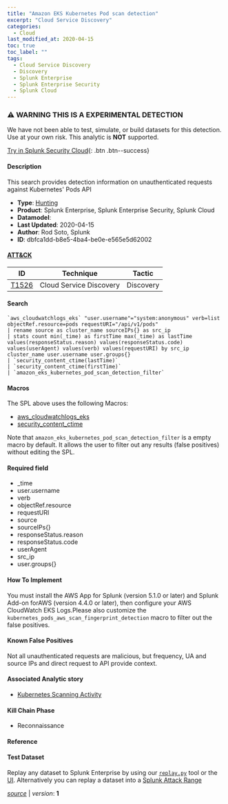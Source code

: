 ```yaml
---
title: "Amazon EKS Kubernetes Pod scan detection"
excerpt: "Cloud Service Discovery"
categories:
  - Cloud
last_modified_at: 2020-04-15
toc: true
toc_label: ""
tags:
  - Cloud Service Discovery
  - Discovery
  - Splunk Enterprise
  - Splunk Enterprise Security
  - Splunk Cloud
---
```


### ⚠️ WARNING THIS IS A EXPERIMENTAL DETECTION
We have not been able to test, simulate, or build datasets for this detection. Use at your own risk. This analytic is **NOT** supported.


[Try in Splunk Security Cloud](https://www.splunk.com/en_us/cyber-security.html){: .btn .btn--success}

#### Description

This search provides detection information on unauthenticated requests against Kubernetes&#39; Pods API

- **Type**: [Hunting](https://github.com/splunk/security_content/wiki/Detection-Analytic-Types)
- **Product**: Splunk Enterprise, Splunk Enterprise Security, Splunk Cloud
- **Datamodel**: 
- **Last Updated**: 2020-04-15
- **Author**: Rod Soto, Splunk
- **ID**: dbfca1dd-b8e5-4ba4-be0e-e565e5d62002


#### [ATT&CK](https://attack.mitre.org/)

| ID             | Technique        |  Tactic             |
| -------------- | ---------------- |-------------------- |
| [T1526](https://attack.mitre.org/techniques/T1526/) | Cloud Service Discovery | Discovery |

#### Search

```
`aws_cloudwatchlogs_eks` "user.username"="system:anonymous" verb=list objectRef.resource=pods requestURI="/api/v1/pods" 
| rename source as cluster_name sourceIPs{} as src_ip 
| stats count min(_time) as firstTime max(_time) as lastTime values(responseStatus.reason) values(responseStatus.code) values(userAgent) values(verb) values(requestURI) by src_ip cluster_name user.username user.groups{} 
| `security_content_ctime(lastTime)` 
| `security_content_ctime(firstTime)` 
| `amazon_eks_kubernetes_pod_scan_detection_filter` 
```

#### Macros
The SPL above uses the following Macros:
* [aws_cloudwatchlogs_eks](https://github.com/splunk/security_content/blob/develop/macros/aws_cloudwatchlogs_eks.yml)
* [security_content_ctime](https://github.com/splunk/security_content/blob/develop/macros/security_content_ctime.yml)

Note that `amazon_eks_kubernetes_pod_scan_detection_filter` is a empty macro by default. It allows the user to filter out any results (false positives) without editing the SPL.

#### Required field
* _time
* user.username
* verb
* objectRef.resource
* requestURI
* source
* sourceIPs{}
* responseStatus.reason
* responseStatus.code
* userAgent
* src_ip
* user.groups{}


#### How To Implement
You must install the AWS App for Splunk (version 5.1.0 or later) and Splunk Add-on forAWS (version 4.4.0 or later), then configure your AWS CloudWatch EKS Logs.Please also customize the `kubernetes_pods_aws_scan_fingerprint_detection` macro to filter out the false positives.

#### Known False Positives
Not all unauthenticated requests are malicious, but frequency, UA and source IPs and direct request to API provide context.

#### Associated Analytic story
* [Kubernetes Scanning Activity](/stories/kubernetes_scanning_activity)


#### Kill Chain Phase
* Reconnaissance






#### Reference


#### Test Dataset
Replay any dataset to Splunk Enterprise by using our [`replay.py`](https://github.com/splunk/attack_data#using-replaypy) tool or the [UI](https://github.com/splunk/attack_data#using-ui).
Alternatively you can replay a dataset into a [Splunk Attack Range](https://github.com/splunk/attack_range#replay-dumps-into-attack-range-splunk-server)




[*source*](https://github.com/splunk/security_content/tree/develop/detections/experimental/cloud/amazon_eks_kubernetes_pod_scan_detection.yml) \| *version*: **1**